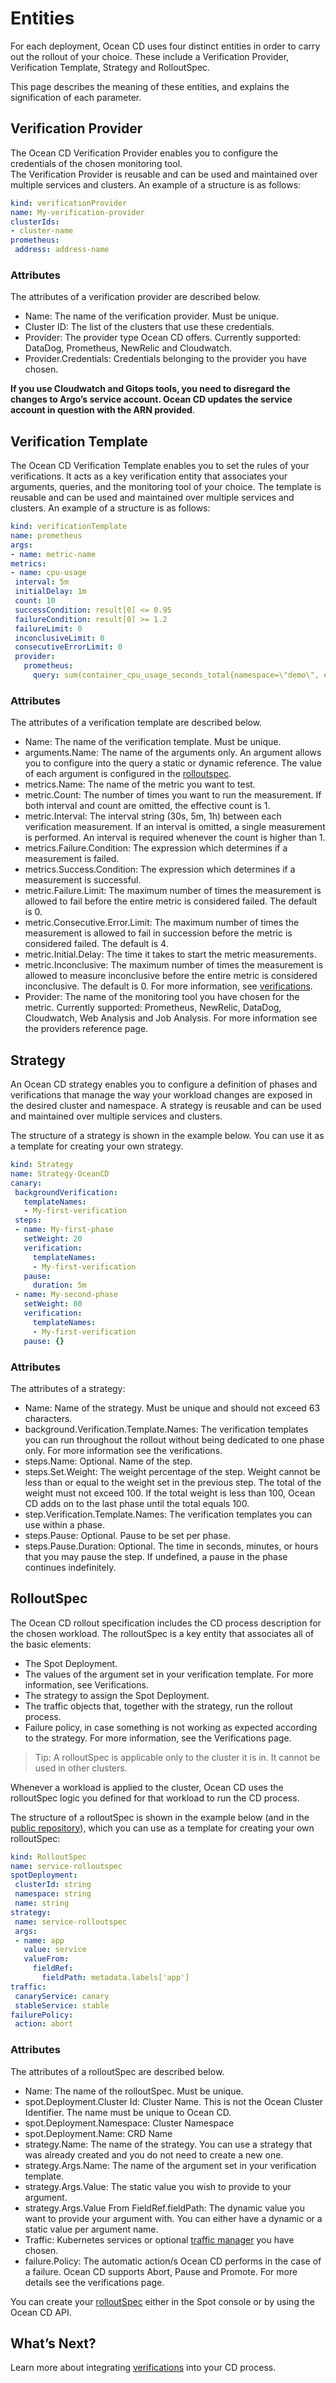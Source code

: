 # Entities

For each deployment, Ocean CD uses four distinct entities in order to carry out the rollout of your choice. These include a Verification Provider, Verification Template, Strategy and RolloutSpec.  

This page describes the meaning of these entities, and explains the signification of each parameter.

## Verification Provider  

The Ocean CD Verification Provider enables you to configure the credentials of the chosen monitoring tool.  
The Verification Provider is reusable and can be used and maintained over multiple services and clusters. An example of a structure is as follows:  

```yaml
kind: verificationProvider
name: My-verification-provider
clusterIds:
- cluster-name
prometheus:
 address: address-name
```

### Attributes

The attributes of a verification provider are described below.

* Name: The name of the verification provider. Must be unique.
* Cluster ID: The list of the clusters that use these credentials.
* Provider: The provider type Ocean CD offers. Currently supported: DataDog, Prometheus, NewRelic and Cloudwatch.
* Provider.Credentials: Credentials belonging to the provider you have chosen.

**If you use Cloudwatch and Gitops tools, you need to disregard the changes to Argo’s service account. Ocean CD updates the service account in question with the ARN provided**.

## Verification Template   

The Ocean CD Verification Template enables you to set the rules of your verifications. It acts as a key verification entity that associates your arguments, queries, and the monitoring tool of your choice. The template is reusable and can be used and maintained over multiple services and clusters. An example of a structure is as follows:

```yaml
kind: verificationTemplate
name: prometheus
args:
- name: metric-name
metrics:
- name: cpu-usage
 interval: 5m
 initialDelay: 1m
 count: 10
 successCondition: result[0] <= 0.95
 failureCondition: result[0] >= 1.2
 failureLimit: 0
 inconclusiveLimit: 0
 consecutiveErrorLimit: 0
 provider:
   prometheus:
     query: sum(container_cpu_usage_seconds_total{namespace=\"demo\", endpoint=\"{{args.metric-name}}\"})
```

### Attributes
The attributes of a verification template are described below.

* Name: The name of the verification template. Must be unique.
* arguments.Name: The name of the arguments only. An argument allows you to configure into the query a static or dynamic reference. The value of each argument is configured in the [rolloutspec](ocean-cd/concepts-features/entities?id=rolloutspec).  
* metrics.Name: The name of the metric you want to test.
* metric.Count: The number of times you want to run the measurement. If both interval and count are omitted, the effective count is 1.  
* metric.Interval: The interval string (30s, 5m, 1h) between each verification measurement. If an interval is omitted, a single measurement is performed. An interval is required whenever the count is higher than 1.  
* metrics.Failure.Condition: The expression which determines if a measurement is failed.
* metrics.Success.Condition: The expression which determines if a measurement is successful.  
* metric.Failure.Limit: The maximum number of times the measurement is allowed to fail before the entire metric is considered failed. The default is 0.  
* metric.Consecutive.Error.Limit: The maximum number of times the measurement is allowed to fail in succession before the metric is considered failed. The default is 4.
* metric.Initial.Delay: The time it takes to start the metric measurements.
* metric.Inconclusive: The maximum number of times the measurement is allowed to measure inconclusive before the entire metric is considered inconclusive. The default is 0. For more information, see [verifications](ocean-cd/concepts-features/verifications).
* Provider: The name of the monitoring tool you have chosen for the metric. Currently supported: Prometheus, NewRelic, DataDog, Cloudwatch, Web Analysis and Job Analysis. For more information see the providers reference page.

## Strategy

An Ocean CD strategy enables you to configure a definition of phases and verifications that manage the way your workload changes are exposed in the desired cluster and namespace. A strategy is reusable and can be used and maintained over multiple services and clusters.

The structure of a strategy is shown in the example below. You can use it as a template for creating your own strategy.   

```yaml
kind: Strategy
name: Strategy-OceanCD
canary:
 backgroundVerification:
   templateNames:
   - My-first-verification
 steps:
 - name: My-first-phase
   setWeight: 20
   verification:
     templateNames:
     - My-first-verification
   pause:
     duration: 5m
 - name: My-second-phase
   setWeight: 80
   verification:
     templateNames:
     - My-first-verification
   pause: {}
```

### Attributes

The attributes of a strategy:

* Name: Name of the strategy. Must be unique and should not exceed 63 characters.
* background.Verification.Template.Names: The verification templates you can run throughout the rollout without being dedicated to one phase only. For more information see the verifications.
* steps.Name: Optional. Name of the step.
* steps.Set.Weight: The weight percentage of the step. Weight cannot be less than or equal to the weight set in the previous step. The total of the weight must not exceed 100. If the total weight is less than 100, Ocean CD adds on to the last phase until the total equals 100.  
* step.Verification.Template.Names: The verification templates you can use within a phase.
* steps.Pause: Optional. Pause to be set per phase.
* steps.Pause.Duration: Optional. The time in seconds, minutes, or hours that you may pause the step. If undefined, a pause in the phase continues indefinitely.

## RolloutSpec

The Ocean CD rollout specification includes the CD process description for the chosen workload. The rolloutSpec is a key entity that associates all of the basic elements:

* The Spot Deployment.
* The values of the argument set in your verification template. For more information, see Verifications.
* The strategy to assign the Spot Deployment.
* The traffic objects that, together with the strategy, run the rollout process.
* Failure policy, in case something is not working as expected according to the strategy. For more information, see the Verifications page.

> Tip: A rolloutSpec is applicable only to the cluster it is in. It cannot be used in other clusters.

Whenever a workload is applied to the cluster, Ocean CD uses the rolloutSpec logic you defined for that workload to run the CD process.  

The structure of a rolloutSpec is shown in the example below (and in the [public repository](https://github.com/spotinst/spot-oceancd-releases/tree/main/Quick%20Start%20%26%20Examples)), which you
can use as a template for creating your own rolloutSpec:

```yaml
kind: RolloutSpec
name: service-rolloutspec
spotDeployment:
 clusterId: string
 namespace: string
 name: string
strategy:
 name: service-rolloutspec
 args:
 - name: app
   value: service
   valueFrom:
     fieldRef:
       fieldPath: metadata.labels['app']
traffic:
 canaryService: canary
 stableService: stable
failurePolicy:
 action: abort
```

### Attributes

The attributes of a rolloutSpec are described below.

* Name: The name of the rolloutSpec. Must be unique.
* spot.Deployment.Cluster Id: Cluster Name. This is not the Ocean Cluster Identifier. The name must be unique to Ocean CD.
* spot.Deployment.Namespace: Cluster Namespace
* spot.Deployment.Name: CRD Name
* strategy.Name: The name of the strategy. You can use a strategy that was already created and you do not need to create a new one.
* strategy.Args.Name: The name of the argument set in your verification template.
* strategy.Args.Value: The static value you wish to provide to your argument.
* strategy.Args.Value From FieldRef.fieldPath: The dynamic value you want to provide your argument with. You can either have a dynamic or a static value per argument name.  
* Traffic: Kubernetes services or optional [traffic manager](ocean-cd/getting-started/traffic-manager-reference) you have chosen.  
* failure.Policy: The automatic action/s Ocean CD performs in the case of a failure. Ocean CD supports Abort, Pause and Promote. For more details see the verifications page.

You can create your [rolloutSpec](ocean-cd/getting-started/) either in the Spot console or by using the Ocean CD API.

## What’s Next?

Learn more about integrating [verifications](ocean-cd/concepts-features/verifications) into your CD process.
